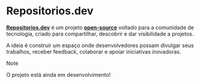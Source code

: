 # Repositorios.dev

**[Repositorios.dev](https://www.repositorios.dev)** é um projeto **[open-source](https://opensource.org/osd)** voltado para a comunidade de tecnologia, criado para compartilhar, descobrir e dar visibilidade a projetos.

A ideia é construir um espaço onde desenvolvedores possam divulgar seus trabalhos, receber feedback, colaborar e apoiar iniciativas inovadoras.

> [!NOTE]
> O projeto está ainda em desenvolvimento!
